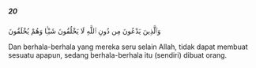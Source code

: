 ##### 20

<span class="ayah">وَٱلَّذِينَ يَدْعُونَ مِن دُونِ ٱللَّهِ لَا يَخْلُقُونَ شَيْـًۭٔا وَهُمْ يُخْلَقُونَ</span>

<span class="ayah_translation">Dan berhala-berhala yang mereka seru selain Allah, tidak dapat membuat sesuatu apapun, sedang berhala-berhala itu (sendiri) dibuat orang.</span>
